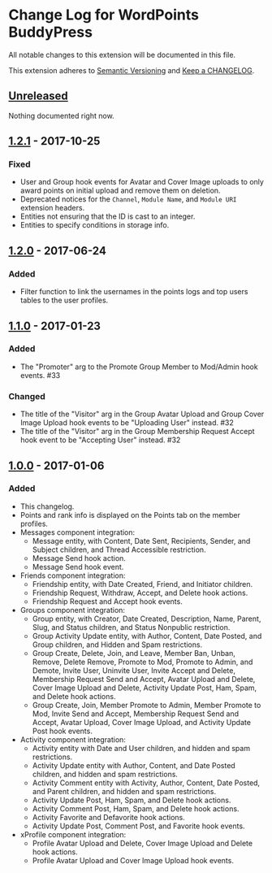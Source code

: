 # Change Log for WordPoints BuddyPress

All notable changes to this extension will be documented in this file.

This extension adheres to [Semantic Versioning](http://semver.org/) and [Keep a CHANGELOG](http://keepachangelog.com/).

## [Unreleased]

Nothing documented right now.

## [1.2.1] - 2017-10-25

### Fixed

- User and Group hook events for Avatar and Cover Image uploads to only award points on initial upload and remove them on deletion. 
- Deprecated notices for the `Channel`, `Module Name`, and `Module URI` extension headers.
- Entities not ensuring that the ID is cast to an integer.
- Entities to specify conditions in storage info.

## [1.2.0] - 2017-06-24

### Added 

- Filter function to link the usernames in the points logs and top users tables to 
  the user profiles.

## [1.1.0] - 2017-01-23

### Added 

- The "Promoter" arg to the Promote Group Member to Mod/Admin hook events. #33

### Changed

- The title of the "Visitor" arg in the Group Avatar Upload and Group Cover Image Upload hook events to be "Uploading User" instead. #32
- The title of the "Visitor" arg in the Group Membership Request Accept hook event to be "Accepting User" instead. #32

## [1.0.0] - 2017-01-06

### Added

- This changelog.
- Points and rank info is displayed on the Points tab on the member profiles.
- Messages component integration:
  - Message entity, with Content, Date Sent, Recipients, Sender, and Subject children, and Thread Accessible restriction.
  - Message Send hook action.
  - Message Send hook event.
- Friends component integration:
  - Friendship entity, with Date Created, Friend, and Initiator children.
  - Friendship Request, Withdraw, Accept, and Delete hook actions.
  - Friendship Request and Accept hook events.
- Groups component integration:
  - Group entity, with Creator, Date Created, Description, Name, Parent, Slug, and Status children, and Status Nonpublic restriction.
  - Group Activity Update entity, with Author, Content, Date Posted, and Group children, and Hidden and Spam restrictions.
  - Group Create, Delete, Join, and Leave, Member Ban, Unban, Remove, Delete Remove, Promote to Mod, Promote to Admin, and Demote, Invite User, Uninvite User, Invite Accept and Delete, Membership Request Send and Accept, Avatar Upload and Delete, Cover Image Upload and Delete, Activity Update Post, Ham, Spam, and Delete hook actions. 
  - Group Create, Join, Member Promote to Admin, Member Promote to Mod, Invite Send and Accept, Membership Request Send and Accept, Avatar Upload, Cover Image Upload, and Activity Update Post hook events.
- Activity component integration:
  - Activity entity with Date and User children, and hidden and spam restrictions.
  - Activity Update entity with Author, Content, and Date Posted children, and hidden and spam restrictions.
  - Activity Comment entity with Activity, Author, Content, Date Posted, and Parent children, and hidden and spam restrictions.
  - Activity Update Post, Ham, Spam, and Delete hook actions.
  - Activity Comment Post, Ham, Spam, and Delete hook actions.
  - Activity Favorite and Defavorite hook actions.
  - Activity Update Post, Comment Post, and Favorite hook events.
- xProfile component integration:
  - Profile Avatar Upload and Delete, Cover Image Upload and Delete hook actions.
  - Profile Avatar Upload and Cover Image Upload hook events.

[unreleased]: https://github.com/WordPoints/wordpoints/compare/master...HEAD
[1.2.1]: https://github.com/WordPoints/wordpoints/compare/1.2.0...1.2.1
[1.2.0]: https://github.com/WordPoints/wordpoints/compare/1.1.0...1.2.0
[1.1.0]: https://github.com/WordPoints/wordpoints/compare/1.0.0...1.1.0
[1.0.0]: https://github.com/WordPoints/wordpoints/compare/...1.0.0

